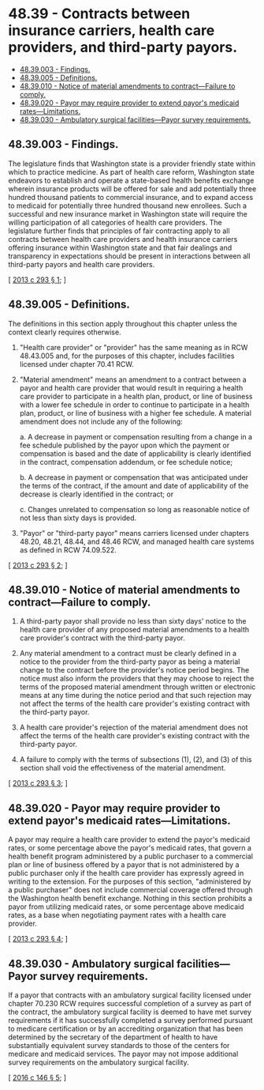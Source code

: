 # 48.39 - Contracts between insurance carriers, health care providers, and third-party payors.
* [48.39.003 - Findings.](#4839003---findings)
* [48.39.005 - Definitions.](#4839005---definitions)
* [48.39.010 - Notice of material amendments to contract—Failure to comply.](#4839010---notice-of-material-amendments-to-contractfailure-to-comply)
* [48.39.020 - Payor may require provider to extend payor's medicaid rates—Limitations.](#4839020---payor-may-require-provider-to-extend-payors-medicaid-rateslimitations)
* [48.39.030 - Ambulatory surgical facilities—Payor survey requirements.](#4839030---ambulatory-surgical-facilitiespayor-survey-requirements)
## 48.39.003 - Findings.
The legislature finds that Washington state is a provider friendly state within which to practice medicine. As part of health care reform, Washington state endeavors to establish and operate a state-based health benefits exchange wherein insurance products will be offered for sale and add potentially three hundred thousand patients to commercial insurance, and to expand access to medicaid for potentially three hundred thousand new enrollees. Such a successful and new insurance market in Washington state will require the willing participation of all categories of health care providers. The legislature further finds that principles of fair contracting apply to all contracts between health care providers and health insurance carriers offering insurance within Washington state and that fair dealings and transparency in expectations should be present in interactions between all third-party payors and health care providers.

\[ [2013 c 293 § 1](http://lawfilesext.leg.wa.gov/biennium/2013-14/Pdf/Bills/Session%20Laws/Senate/5215-S2.SL.pdf?cite=2013%20c%20293%20§%201); \]

## 48.39.005 - Definitions.
The definitions in this section apply throughout this chapter unless the context clearly requires otherwise.

1. "Health care provider" or "provider" has the same meaning as in RCW 48.43.005 and, for the purposes of this chapter, includes facilities licensed under chapter 70.41 RCW.

2. "Material amendment" means an amendment to a contract between a payor and health care provider that would result in requiring a health care provider to participate in a health plan, product, or line of business with a lower fee schedule in order to continue to participate in a health plan, product, or line of business with a higher fee schedule. A material amendment does not include any of the following:

    a. A decrease in payment or compensation resulting from a change in a fee schedule published by the payor upon which the payment or compensation is based and the date of applicability is clearly identified in the contract, compensation addendum, or fee schedule notice;

    b. A decrease in payment or compensation that was anticipated under the terms of the contract, if the amount and date of applicability of the decrease is clearly identified in the contract; or

    c. Changes unrelated to compensation so long as reasonable notice of not less than sixty days is provided.

3. "Payor" or "third-party payor" means carriers licensed under chapters 48.20, 48.21, 48.44, and 48.46 RCW, and managed health care systems as defined in RCW 74.09.522.

\[ [2013 c 293 § 2](http://lawfilesext.leg.wa.gov/biennium/2013-14/Pdf/Bills/Session%20Laws/Senate/5215-S2.SL.pdf?cite=2013%20c%20293%20§%202); \]

## 48.39.010 - Notice of material amendments to contract—Failure to comply.
1. A third-party payor shall provide no less than sixty days' notice to the health care provider of any proposed material amendments to a health care provider's contract with the third-party payor.

2. Any material amendment to a contract must be clearly defined in a notice to the provider from the third-party payor as being a material change to the contract before the provider's notice period begins. The notice must also inform the providers that they may choose to reject the terms of the proposed material amendment through written or electronic means at any time during the notice period and that such rejection may not affect the terms of the health care provider's existing contract with the third-party payor.

3. A health care provider's rejection of the material amendment does not affect the terms of the health care provider's existing contract with the third-party payor.

4. A failure to comply with the terms of subsections (1), (2), and (3) of this section shall void the effectiveness of the material amendment.

\[ [2013 c 293 § 3](http://lawfilesext.leg.wa.gov/biennium/2013-14/Pdf/Bills/Session%20Laws/Senate/5215-S2.SL.pdf?cite=2013%20c%20293%20§%203); \]

## 48.39.020 - Payor may require provider to extend payor's medicaid rates—Limitations.
A payor may require a health care provider to extend the payor's medicaid rates, or some percentage above the payor's medicaid rates, that govern a health benefit program administered by a public purchaser to a commercial plan or line of business offered by a payor that is not administered by a public purchaser only if the health care provider has expressly agreed in writing to the extension. For the purposes of this section, "administered by a public purchaser" does not include commercial coverage offered through the Washington health benefit exchange. Nothing in this section prohibits a payor from utilizing medicaid rates, or some percentage above medicaid rates, as a base when negotiating payment rates with a health care provider.

\[ [2013 c 293 § 4](http://lawfilesext.leg.wa.gov/biennium/2013-14/Pdf/Bills/Session%20Laws/Senate/5215-S2.SL.pdf?cite=2013%20c%20293%20§%204); \]

## 48.39.030 - Ambulatory surgical facilities—Payor survey requirements.
If a payor that contracts with an ambulatory surgical facility licensed under chapter 70.230 RCW requires successful completion of a survey as part of the contract, the ambulatory surgical facility is deemed to have met survey requirements if it has successfully completed a survey performed pursuant to medicare certification or by an accrediting organization that has been determined by the secretary of the department of health to have substantially equivalent survey standards to those of the centers for medicare and medicaid services. The payor may not impose additional survey requirements on the ambulatory surgical facility.

\[ [2016 c 146 § 5](http://lawfilesext.leg.wa.gov/biennium/2015-16/Pdf/Bills/Session%20Laws/Senate/5778-S.SL.pdf?cite=2016%20c%20146%20§%205); \]


